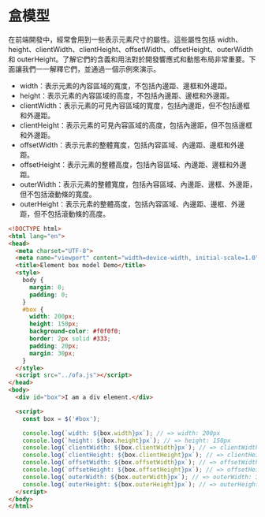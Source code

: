 # 盒模型

在前端開發中，經常會用到一些表示元素尺寸的屬性。這些屬性包括 width、height、clientWidth、clientHeight、offsetWidth、offsetHeight、outerWidth 和 outerHeight。了解它們的含義和用法對於開發響應式和動態布局非常重要。下面讓我們一一解釋它們，並通過一個示例來演示。

- width：表示元素的內容區域的寬度，不包括內邊距、邊框和外邊距。
- height：表示元素的內容區域的高度，不包括內邊距、邊框和外邊距。
- clientWidth：表示元素的可見內容區域的寬度，包括內邊距，但不包括邊框和外邊距。
- clientHeight：表示元素的可見內容區域的高度，包括內邊距，但不包括邊框和外邊距。
- offsetWidth：表示元素的整體寬度，包括內容區域、內邊距、邊框和外邊距。
- offsetHeight：表示元素的整體高度，包括內容區域、內邊距、邊框和外邊距。
- outerWidth：表示元素的整體寬度，包括內容區域、內邊距、邊框、外邊距，但不包括滾動條的寬度。
- outerHeight：表示元素的整體高度，包括內容區域、內邊距、邊框、外邊距，但不包括滾動條的高度。

```html
<!DOCTYPE html>
<html lang="en">
<head>
  <meta charset="UTF-8">
  <meta name="viewport" content="width=device-width, initial-scale=1.0">
  <title>Element box model Demo</title>
  <style>
    body {
      margin: 0;
      padding: 0;
    }
    #box {
      width: 200px;
      height: 150px;
      background-color: #f0f0f0;
      border: 2px solid #333;
      padding: 20px;
      margin: 30px;
    }
  </style>
  <script src="../ofa.js"></script>
</head>
<body>
  <div id="box">I am a div element.</div>

  <script>
    const box = $('#box');

    console.log(`width: ${box.width}px`); // => width: 200px
    console.log(`height: ${box.height}px`); // => height: 150px
    console.log(`clientWidth: ${box.clientWidth}px`); // => clientWidth: 240px
    console.log(`clientHeight: ${box.clientHeight}px`); // => clientHeight: 190px
    console.log(`offsetWidth: ${box.offsetWidth}px`); // => offsetWidth: 244px
    console.log(`offsetHeight: ${box.offsetHeight}px`); // => offsetHeight: 194px
    console.log(`outerWidth: ${box.outerWidth}px`); // => outerWidth: 304px
    console.log(`outerHeight: ${box.outerHeight}px`); // => outerHeight: 254px
  </script>
</body>
</html>

```

